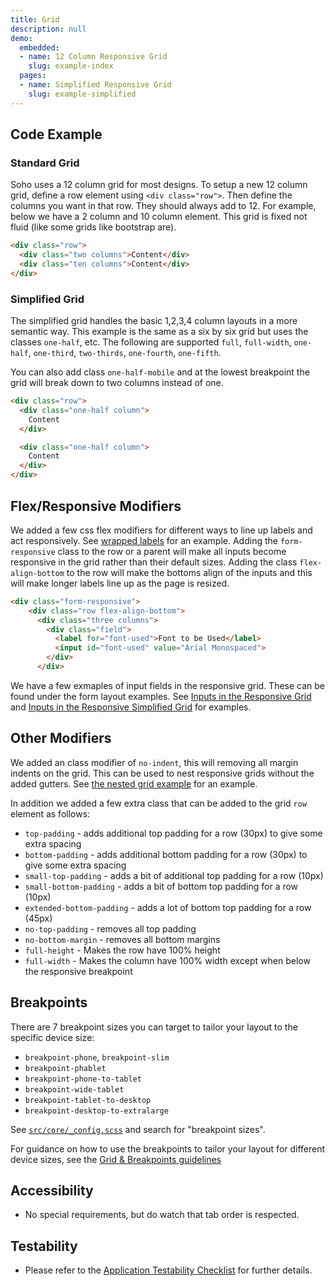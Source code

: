 ```yaml
---
title: Grid
description: null
demo:
  embedded:
  - name: 12 Column Responsive Grid
    slug: example-index
  pages:
  - name: Simplified Responsive Grid
    slug: example-simplified
---
```


## Code Example

### Standard Grid

Soho uses a 12 column grid for most designs. To setup a new 12 column grid, define a row element using `<div class="row">`. Then define the columns you want in that row. They should always add to 12. For example, below we have a 2 column and 10 column element. This grid is fixed not fluid (like some grids like bootstrap are).

```html
<div class="row">
  <div class="two columns">Content</div>
  <div class="ten columns">Content</div>
</div>
```

### Simplified Grid

The simplified grid handles the basic 1,2,3,4 column layouts in a more semantic way. This example is the same as a six by six grid but uses the classes `one-half`, etc. The following are supported `full`, `full-width`, `one-half`, `one-third`, `two-thirds`, `one-fourth`, `one-fifth`.

You can also add class `one-half-mobile` and at the lowest breakpoint the grid will break down to two columns instead of one.

```html
<div class="row">
  <div class="one-half column">
    Content
  </div>

  <div class="one-half column">
    Content
  </div>
</div>
```

## Flex/Responsive Modifiers

We added a few css flex modifiers for different ways to line up labels and act responsively. See [wrapped labels](./demo/components/form/test-wrapped-labels) for an example. Adding the `form-responsive` class to the row or a parent will make all inputs become responsive in the grid rather than their default sizes. Adding the class `flex-align-bottom` to the row will make the bottoms align of the inputs and this will make longer labels line up as the page is resized.

```html
<div class="form-responsive">
    <div class="row flex-align-bottom">
      <div class="three columns">
        <div class="field">
          <label for="font-used">Font to be Used</label>
          <input id="font-used" value="Arial Monospaced">
        </div>
      </div>
```

We have a few exmaples of input fields in the responsive grid. These can be found under the form layout examples. See [Inputs in the Responsive Grid](./demo/components/form/example-inputs) and [Inputs in the Responsive Simplified Grid](./demo/components/form/example-inputs-simple) for examples.

## Other Modifiers

We added an class modifier of `no-indent`, this will removing all margin indents on the grid. This can be used to nest responsive grids without the added gutters. See [the nested grid example](./demo/components/grid/test-nesting) for an example.

In addition we added a few extra class that can be added to the grid `row` element as follows:

- `top-padding` - adds additional top padding for a row (30px) to give some extra spacing
- `bottom-padding` - adds additional bottom padding for a row (30px) to give some extra spacing
- `small-top-padding` - adds a bit of additional top padding for a row (10px)
- `small-bottom-padding` - adds a bit of bottom top padding for a row (10px)
- `extended-bottom-padding` - adds a lot of bottom top padding for a row (45px)
- `no-top-padding` - removes all top padding
- `no-bottom-margin` - removes all bottom margins
- `full-height` - Makes the row have 100% height
- `full-width` - Makes the column have 100% width except when below the responsive breakpoint

## Breakpoints

There are 7 breakpoint sizes you can target to tailor your layout to the specific device size:

- `breakpoint-phone`, `breakpoint-slim`
- `breakpoint-phablet`
- `breakpoint-phone-to-tablet`
- `breakpoint-wide-tablet`
- `breakpoint-tablet-to-desktop`
- `breakpoint-desktop-to-extralarge`

See [`src/core/_config.scss`](https://github.com/infor-design/enterprise/blob/main/src/core/_config.scss#L945-L954) and search for "breakpoint sizes".

For guidance on how to use the breakpoints to tailor your layout for different device sizes, see the [Grid & Breakpoints guidelines](https://design.infor.com/guidelines/layout/grid)

## Accessibility

- No special requirements, but do watch that tab order is respected.

## Testability

- Please refer to the [Application Testability Checklist](https://design.infor.com/resources/application-testability-checklist) for further details.
